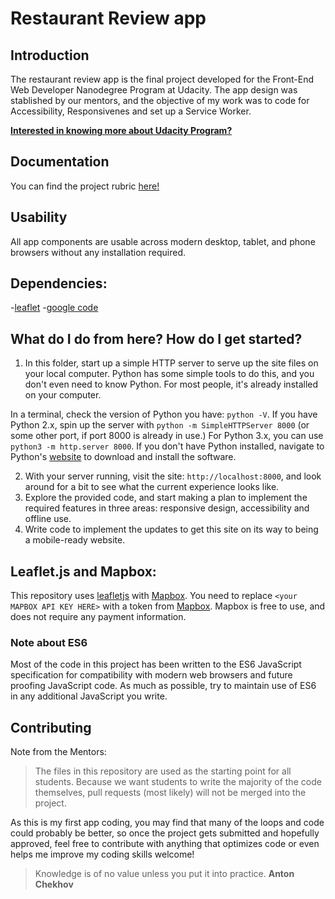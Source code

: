 # Restaurant Review app

## Introduction

The restaurant review app is the final project developed for the Front-End Web Developer Nanodegree Program at Udacity.
The app design was stablished by our mentors, and the objective of my work was to code for Accessibility, Responsivenes and set up a Service Worker.

[**Interested in knowing more about Udacity Program?**](https://www.udacity.com/course/front-end-web-developer-nanodegree--nd001)

## Documentation

You can find the project rubric  [here!](https://review.udacity.com/#!/rubrics/1090/view)

## Usability

All app components are usable across modern desktop, tablet, and phone browsers without any installation required.

## Dependencies:

-[leaflet](https://unpkg.com/leaflet@1.3.1/dist/leaflet.css)
-[google code](//normalize-css.googlecode.com/svn/trunk/normalize.css)


## What do I do from here? How do I get started?

1. In this folder, start up a simple HTTP server to serve up the site files on your local computer. Python has some simple tools to do this, and you don't even need to know Python. For most people, it's already installed on your computer.

In a terminal, check the version of Python you have: `python -V`. If you have Python 2.x, spin up the server with `python -m SimpleHTTPServer 8000` (or some other port, if port 8000 is already in use.) For Python 3.x, you can use `python3 -m http.server 8000`. If you don't have Python installed, navigate to Python's [website](https://www.python.org/) to download and install the software.

2. With your server running, visit the site: `http://localhost:8000`, and look around for a bit to see what the current experience looks like.
3. Explore the provided code, and start making a plan to implement the required features in three areas: responsive design, accessibility and offline use.
4. Write code to implement the updates to get this site on its way to being a mobile-ready website.

## Leaflet.js and Mapbox:

This repository uses [leafletjs](https://leafletjs.com/) with [Mapbox](https://www.mapbox.com/). You need to replace `<your MAPBOX API KEY HERE>` with a token from [Mapbox](https://www.mapbox.com/). Mapbox is free to use, and does not require any payment information.

### Note about ES6

Most of the code in this project has been written to the ES6 JavaScript specification for compatibility with modern web browsers and future proofing JavaScript code. As much as possible, try to maintain use of ES6 in any additional JavaScript you write.

## Contributing

Note from the Mentors:

>The files in this repository are used as the starting point for all students. Because we want students to write the majority of the code themselves, pull requests (most likely) will not be merged into the project.

As this is my first app coding, you may find that many of the loops and code could probably be better, so once the project gets submitted and hopefully approved, feel free to contribute with anything that optimizes code or even helps me improve my coding skills welcome!

> Knowledge is of no value unless you put it into practice. **Anton Chekhov**
